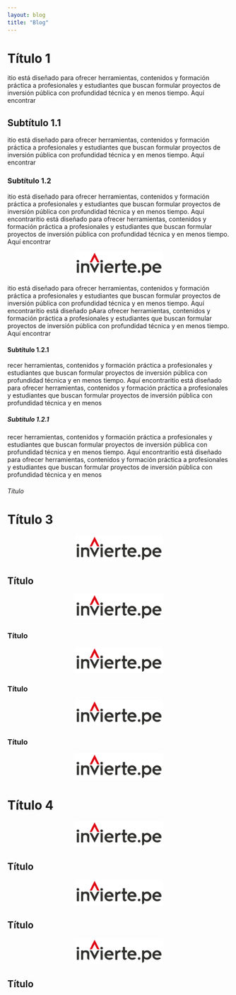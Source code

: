 ```yaml
---
layout: blog
title: "Blog"
---
```


<link rel="stylesheet" href="/assets/css/style.css">

# Título 1

itio está diseñado para ofrecer herramientas, contenidos y formación práctica a profesionales y estudiantes que buscan formular proyectos de inversión pública con profundidad técnica y en menos tiempo. Aquí encontrar

## Subtítulo 1.1

itio está diseñado para ofrecer herramientas, contenidos y formación práctica a profesionales y estudiantes que buscan formular proyectos de inversión pública con profundidad técnica y en menos tiempo. Aquí encontrar

### Subtítulo 1.2

itio está diseñado para ofrecer herramientas, contenidos y formación práctica a profesionales y estudiantes que buscan formular proyectos de inversión pública con profundidad técnica y en menos tiempo. Aquí encontraritio está diseñado para ofrecer herramientas, contenidos y formación práctica a profesionales y estudiantes que buscan formular proyectos de inversión pública con profundidad técnica y en menos tiempo. Aquí encontrar

<p align="center">
  <img src="/images/icon_invierte.png" alt="Mi logo" width="200">
</p>

itio está diseñado para ofrecer herramientas, contenidos y formación práctica a profesionales y estudiantes que buscan formular proyectos de inversión pública con profundidad técnica y en menos tiempo. Aquí encontraritio está diseñado pAara ofrecer herramientas, contenidos y formación práctica a profesionales y estudiantes que buscan formular proyectos de inversión pública con profundidad técnica y en menos tiempo. Aquí encontrar

#### Subtítulo 1.2.1

recer herramientas, contenidos y formación práctica a profesionales y estudiantes que buscan formular proyectos de inversión pública con profundidad técnica y en menos tiempo. Aquí encontraritio está diseñado para ofrecer herramientas, contenidos y formación práctica a profesionales y estudiantes que buscan formular proyectos de inversión pública con profundidad técnica y en menos

##### Subtítulo 1.2.1

recer herramientas, contenidos y formación práctica a profesionales y estudiantes que buscan formular proyectos de inversión pública con profundidad técnica y en menos tiempo. Aquí encontraritio está diseñado para ofrecer herramientas, contenidos y formación práctica a profesionales y estudiantes que buscan formular proyectos de inversión pública con profundidad técnica y en menos

###### Título

# Título 3

<p align="center">
  <img src="/images/icon_invierte.png" alt="Mi logo" width="200">
</p>

## Título

<p align="center">
  <img src="/images/icon_invierte.png" alt="Mi logo" width="200">
</p>

### Título

<p align="center">
  <img src="/images/icon_invierte.png" alt="Mi logo" width="200">
</p>

### Título

<p align="center">
  <img src="/images/icon_invierte.png" alt="Mi logo" width="200">
</p>

### Título

<p align="center">
  <img src="/images/icon_invierte.png" alt="Mi logo" width="200">
</p>

# Título 4

<p align="center">
  <img src="/images/icon_invierte.png" alt="Mi logo" width="200">
</p>

## Título

<p align="center">
  <img src="/images/icon_invierte.png" alt="Mi logo" width="200">
</p>

## Título

<p align="center">
  <img src="/images/icon_invierte.png" alt="Mi logo" width="200">
</p>

## Título


